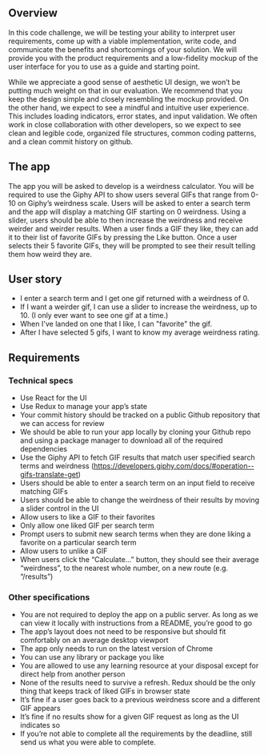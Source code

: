 ## Overview
In this code challenge, we will be testing your ability to interpret user requirements, come up with a viable implementation, write code, and communicate the benefits and shortcomings of your solution. We will provide you with the product requirements and a low-fidelity mockup of the user interface for you to use as a guide and starting point. 

While we appreciate a good sense of aesthetic UI design, we won’t be putting much weight on that in our evaluation. We recommend that you keep the design simple and closely resembling the mockup provided. On the other hand, we expect to see a mindful and intuitive user experience. This includes loading indicators, error states, and input validation. We often work in close collaboration with other developers, so we expect to see clean and legible code, organized file structures, common coding patterns, and a clean commit history on github.

## The app
The app you will be asked to develop is a weirdness calculator. You will be required to use the Giphy API to show users several GIFs that range from 0-10 on Giphy’s weirdness scale. Users will be asked to enter a search term and the app will display a matching GIF starting on 0 weirdness. Using a slider, users should be able to then increase the weirdness and receive weirder and weirder results. When a user finds a GIF they like, they can add it to their list of favorite GIFs by pressing the Like button. Once a user selects their 5 favorite GIFs, they will be prompted to see their result telling them how weird they are.

## User story
- I enter a search term and I get one gif returned with a weirdness of 0.
- If I want a weirder gif, I can use a slider to increase the weirdness, up to 10. (I only ever want to see one gif at a time.)
- When I've landed on one that I like, I can "favorite" the gif.
- After I have selected 5 gifs, I want to know my average weirdness rating.

## Requirements
### Technical specs
-	Use React for the UI
-	Use Redux to manage your app’s state
-	Your commit history should be tracked on a public Github repository that we can access for review
-	We should be able to run your app locally by cloning your Github repo and using a package manager to download all of the required dependencies
-	Use the Giphy API to fetch GIF results that match user specified search terms and weirdness (https://developers.giphy.com/docs/#operation--gifs-translate-get)
-	Users should be able to enter a search term on an input field to receive matching GIFs
-	Users should be able to change the weirdness of their results by moving a slider control in the UI
-	Allow users to like a GIF to their favorites
-	Only allow one liked GIF per search term
-	Prompt users to submit new search terms when they are done liking a favorite on a particular search term
-	Allow users to unlike a GIF
-	When users click the “Calculate…” button, they should see their average “weirdness”, to the nearest whole number, on a new route (e.g. “/results”)

### Other specifications
-	You are not required to deploy the app on a public server. As long as we can view it locally with instructions from a README, you’re good to go
-	The app’s layout does not need to be responsive but should fit comfortably on an average desktop viewport
-	The app only needs to run on the latest version of Chrome
-	You can use any library or package you like
-	You are allowed to use any learning resource at your disposal except for direct help from another person
-	None of the results need to survive a refresh. Redux should be the only thing that keeps track of liked GIFs in browser state
-	It’s fine if a user goes back to a previous weirdness score and a different GIF appears
-	It’s fine if no results show for a given GIF request as long as the UI indicates so
-	If you’re not able to complete all the requirements by the deadline, still send us what you were able to complete.
